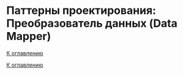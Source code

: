 # Паттерны проектирования: Преобразователь данных (Data Mapper)

<!--

-->

[К оглавлению](../README.md)



[К оглавлению](../README.md)
